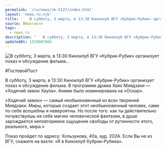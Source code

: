 ```yaml
---
permalink: '/ru/news/vk-5127/index.html'
layout: 'news.ru.njk'
title: '   В субботу, 3 марта, в 13:30 Киноклуб ВГУ «Кубрик-Рубик» организует показ и обсуждение фильма…'
source: ВКонтакте
tags:
  - news_ru
description: '   В субботу, 3 марта, в 13:30 Киноклуб ВГУ «Кубрик-Рубик» организует показ и обсуждение фильма…'
updatedAt: 1519887660
---
```

![   В субботу, 3 марта, в 13:30 Киноклуб ВГУ «Кубрик-Рубик» организует показ и обсуждение фильма…](https://sun9-36.userapi.com/impf/c834104/v834104725/d0918/BX8rUFOMnyg.jpg?size=1280x720&quality=96&sign=cb5b135b93d3844dbfe7b788c2e4b700&c_uniq_tag=1bFHnwY_Sr6MQjpf1Ck_Mdt5PIy0CSegHBk3xZCdiU4&type=album)

#ГостевойПост

В субботу, 3 марта, в 13:30 Киноклуб ВГУ «Кубрик-Рубик» организует показ и обсуждение фильма. В программе драма Хаяо Миядзаки — «Ходячий замок Хаула». Аниме было номинирована на «Оскар».

«Ходячий замок» — самый необыкновенный из всех творений Миядзаки. Миры, которые создает этот необыкновенный человек, сами по себе волшебны и невероятны. Но после того. как ты действительно почувствуешь на себе магию человеческой фантазии, в душе зарождается неповторимое ощущение свободы от рутинности этого, реального, мира.»

Показ пройдет по адресу: Хользунова, 40а, ауд. 202А.
Если Вы не из ВГУ, скажите на вахте: «Я в Киноклуб Кубрик-Рубика».

